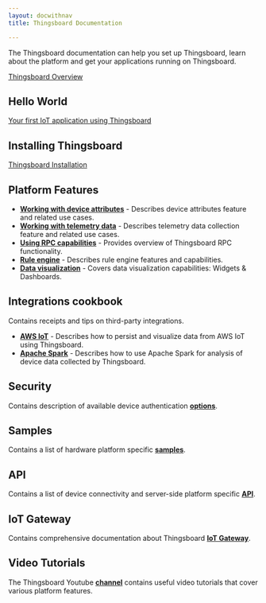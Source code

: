 ```yaml
---
layout: docwithnav
title: Thingsboard Documentation

---
```


<p>The Thingsboard documentation can help you set up Thingsboard, learn about the platform and get your applications running on Thingsboard.</p>

<p><a href="/docs/getting-started-guides/what-is-thingsboard" class="button">Thingsboard Overview</a></p>

<h2>Hello World</h2>

<p><a href="/docs/getting-started-guides/helloworld" class="button">Your first IoT application using Thingsboard</a></p>

<h2>Installing Thingsboard</h2>

<p><a href="/docs/user-guide/install/installation-options" class="button">Thingsboard Installation</a></p>

<h2>Platform Features</h2>

<ul>
<li><b><a href="/docs/user-guide/attributes/">Working with device attributes</a></b> - Describes device attributes feature and related use cases.</li>
<li><b><a href="/docs/user-guide/telemetry/">Working with telemetry data</a></b> - Describes telemetry data collection feature and related use cases.</li>
<li><b><a href="/docs/user-guide/rpc/">Using RPC capabilities</a></b> - Provides overview of Thingsboard RPC functionality.</li>
<li><b><a href="/docs/user-guide/rule-engine/">Rule engine</a></b> - Describes rule engine features and capabilities.</li>
<li><b><a href="/docs/user-guide/visualization/">Data visualization</a></b> - Covers data visualization capabilities: Widgets & Dashboards.</li>
</ul>

<h2>Integrations cookbook</h2>

<p>Contains receipts and tips on third-party integrations.</p>

<ul>
<li><b><a href="/docs/iot-gateway/integration-with-aws-iot/">AWS IoT</a></b> - Describes how to persist and visualize data from AWS IoT using Thingsboard.</li>
<li><b><a href="/docs/samples/analytics/spark-integration-with-thingsboard/">Apache Spark</a></b> - Describes how to use Apache Spark for analysis of device data collected by Thingsboard.</li>
</ul>


<h2>Security</h2>

<p>Contains description of available device authentication <b><a href="/docs/user-guide/device-credentials/">options</a></b>.</p>

<h2>Samples</h2>

<p>Contains a list of hardware platform specific <b><a href="/docs/samples/">samples</a></b>.</p>

<h2>API</h2>

<p>Contains a list of device connectivity and server-side platform specific <b><a href="/docs/samples/">API</a></b>.</p>

<h2>IoT Gateway</h2>

<p>Contains comprehensive documentation about Thingsboard <b><a href="/docs/iot-gateway/">IoT Gateway</a></b>.</p>

<h2>Video Tutorials</h2>

<p>The Thingsboard Youtube <b><a href="https://www.youtube.com/channel/UCDb9fsV-YR4JmnipAMGsVAQ/videos">channel</a></b> contains useful video tutorials that cover various platform features.</p>